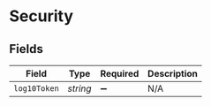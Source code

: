 # Security


## Fields

| Field              | Type               | Required           | Description        |
| ------------------ | ------------------ | ------------------ | ------------------ |
| `log10Token`       | *string*           | :heavy_minus_sign: | N/A                |